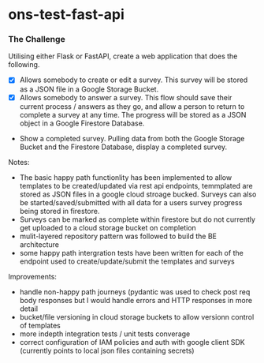 # ons-test-fast-api



### The Challenge
Utilising either Flask or FastAPI, create a web application that does the following.
- [x] Allows somebody to create or edit a survey. This survey will be stored as a JSON file in a Google Storage Bucket.
- [x] Allows somebody to answer a survey. This flow should save their current process / answers as they go, and allow a person to return to complete a survey at any time. The progress will be stored as a JSON object in a Google Firestore Database.
- Show a completed survey. Pulling data from both the Google Storage Bucket and the Firestore Database, display a completed survey.


Notes:

- The basic happy path functionlity has been implemented to allow templates to be created/updated via rest api endpoints, temmplated are stored as JSON files in a google cloud stroage bucked. Surveys can also be started/saved/submitted with all data for a users survey progress being stored in firestore.
- Surveys can be marked as complete within firestore but do not currently get uploaded to a cloud storage bucket on completion
- mulit-layered repository pattern was followed to build the BE architecture
- some happy path intergration tests have been written for each of the endpoint used to create/update/submit the templates and surveys


Improvements:

- handle non-happy path journeys (pydantic was used to check post req body responses but I would handle errors and HTTP responses in more detail
- bucket/file versioning in cloud storage buckets to allow versionn control of templates
- more indepth integration tests / unit tests converage
- correct configuration of IAM policies and auth with google client SDK (currently points to local json files containing secrets)
